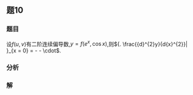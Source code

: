 ## 题10
### 题目
设$f( {u, v})$有二阶连续偏导数,$y = f( {{e}^{x},\cos x})$,则${. \frac{{d}^{2}y}{d{x}^{2}}| }_{x = 0} =  -  -  \cdot$.
### 分析

### 解